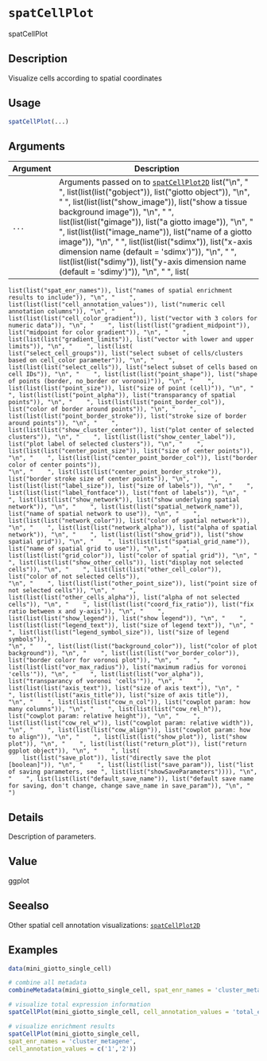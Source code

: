 # `spatCellPlot`

spatCellPlot


## Description

Visualize cells according to spatial coordinates


## Usage

```r
spatCellPlot(...)
```


## Arguments

Argument      |Description
------------- |----------------
`...`     |      Arguments passed on to [`spatCellPlot2D`](#spatcellplot2d)   list("\n", "    ", list(list(list("gobject")), list("giotto object")), "\n", "    ", list(list(list("show_image")), list("show a tissue background image")), "\n", "    ", list(list(list("gimage")), list("a giotto image")), "\n", "    ", list(list(list("image_name")), list("name of a giotto image")), "\n", "    ", list(list(list("sdimx")), list("x-axis dimension name (default = 'sdimx')")), "\n", "    ", list(list(list("sdimy")), list("y-axis dimension name (default = 'sdimy')")), "\n", "    ", list(
    list(list("spat_enr_names")), list("names of spatial enrichment results to include")), "\n", "    ", list(list(list("cell_annotation_values")), list("numeric cell annotation columns")), "\n", "    ", list(list(list("cell_color_gradient")), list("vector with 3 colors for numeric data")), "\n", "    ", list(list(list("gradient_midpoint")), list("midpoint for color gradient")), "\n", "    ", list(list(list("gradient_limits")), list("vector with lower and upper limits")), "\n", "    ", list(list(
    list("select_cell_groups")), list("select subset of cells/clusters based on cell_color parameter")), "\n", "    ", list(list(list("select_cells")), list("select subset of cells based on cell IDs")), "\n", "    ", list(list(list("point_shape")), list("shape of points (border, no_border or voronoi)")), "\n", "    ", list(list(list("point_size")), list("size of point (cell)")), "\n", "    ", list(list(list("point_alpha")), list("transparancy of spatial points")), "\n", "    ", list(list(list("point_border_col")), 
    list("color of border around points")), "\n", "    ", list(list(list("point_border_stroke")), list("stroke size of border around points")), "\n", "    ", list(list(list("show_cluster_center")), list("plot center of selected clusters")), "\n", "    ", list(list(list("show_center_label")), list("plot label of selected clusters")), "\n", "    ", list(list(list("center_point_size")), list("size of center points")), "\n", "    ", list(list(list("center_point_border_col")), list("border color of center points")), 
    "\n", "    ", list(list(list("center_point_border_stroke")), list("border stroke size of center points")), "\n", "    ", list(list(list("label_size")), list("size of labels")), "\n", "    ", list(list(list("label_fontface")), list("font of labels")), "\n", "    ", list(list(list("show_network")), list("show underlying spatial network")), "\n", "    ", list(list(list("spatial_network_name")), list("name of spatial network to use")), "\n", "    ", list(list(list("network_color")), list("color of spatial network")), 
    "\n", "    ", list(list(list("network_alpha")), list("alpha of spatial network")), "\n", "    ", list(list(list("show_grid")), list("show spatial grid")), "\n", "    ", list(list(list("spatial_grid_name")), list("name of spatial grid to use")), "\n", "    ", list(list(list("grid_color")), list("color of spatial grid")), "\n", "    ", list(list(list("show_other_cells")), list("display not selected cells")), "\n", "    ", list(list(list("other_cell_color")), list("color of not selected cells")), 
    "\n", "    ", list(list(list("other_point_size")), list("point size of not selected cells")), "\n", "    ", list(list(list("other_cells_alpha")), list("alpha of not selected cells")), "\n", "    ", list(list(list("coord_fix_ratio")), list("fix ratio between x and y-axis")), "\n", "    ", list(list(list("show_legend")), list("show legend")), "\n", "    ", list(list(list("legend_text")), list("size of legend text")), "\n", "    ", list(list(list("legend_symbol_size")), list("size of legend symbols")), 
    "\n", "    ", list(list(list("background_color")), list("color of plot background")), "\n", "    ", list(list(list("vor_border_color")), list("border colorr for voronoi plot")), "\n", "    ", list(list(list("vor_max_radius")), list("maximum radius for voronoi 'cells'")), "\n", "    ", list(list(list("vor_alpha")), list("transparancy of voronoi 'cells'")), "\n", "    ", list(list(list("axis_text")), list("size of axis text")), "\n", "    ", list(list(list("axis_title")), list("size of axis title")), 
    "\n", "    ", list(list(list("cow_n_col")), list("cowplot param: how many columns")), "\n", "    ", list(list(list("cow_rel_h")), list("cowplot param: relative height")), "\n", "    ", list(list(list("cow_rel_w")), list("cowplot param: relative width")), "\n", "    ", list(list(list("cow_align")), list("cowplot param: how to align")), "\n", "    ", list(list(list("show_plot")), list("show plot")), "\n", "    ", list(list(list("return_plot")), list("return ggplot object")), "\n", "    ", list(
        list(list("save_plot")), list("directly save the plot [boolean]")), "\n", "    ", list(list(list("save_param")), list("list of saving parameters, see ", list(list("showSaveParameters")))), "\n", "    ", list(list(list("default_save_name")), list("default save name for saving, don't change, change save_name in save_param")), "\n", "  ")


## Details

Description of parameters.


## Value

ggplot


## Seealso

Other spatial cell annotation visualizations:
 [`spatCellPlot2D`](#spatcellplot2d)


## Examples

```r
data(mini_giotto_single_cell)

# combine all metadata
combineMetadata(mini_giotto_single_cell, spat_enr_names = 'cluster_metagene')

# visualize total expression information
spatCellPlot(mini_giotto_single_cell, cell_annotation_values = 'total_expr')

# visualize enrichment results
spatCellPlot(mini_giotto_single_cell,
spat_enr_names = 'cluster_metagene',
cell_annotation_values = c('1','2'))
```



